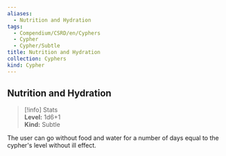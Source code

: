 ```yaml
---
aliases:
  - Nutrition and Hydration
tags:
  - Compendium/CSRD/en/Cyphers
  - Cypher
  - Cypher/Subtle
title: Nutrition and Hydration
collection: Cyphers
kind: Cypher
---
```

## Nutrition and Hydration  
>[!info] Stats  
> **Level:** 1d6+1  
> **Kind:** Subtle
  
The user can go without food and water for a number of days equal to the cypher's level without ill effect.